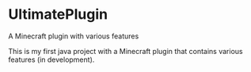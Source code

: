 # UltimatePlugin
A Minecraft plugin with various features

This is my first java project with a Minecraft plugin that contains various features (in development).
